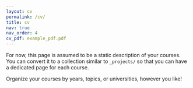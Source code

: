 ```yaml
---
layout: cv
permalink: /cv/
title: cv
nav: true
nav_order: 4
cv_pdf: example_pdf.pdf
---
```


For now, this page is assumed to be a static description of your courses. You can convert it to a collection similar to `_projects/` so that you can have a dedicated page for each course.

Organize your courses by years, topics, or universities, however you like!
